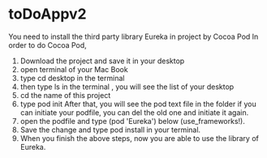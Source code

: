 # toDoAppv2

You need to install the third party library Eureka in project by Cocoa Pod
In order to do Cocoa Pod,
1. Download the project and save it in your desktop
2. open terminal of your Mac Book
3. type cd desktop in the terminal
4. then type ls in the terminal , you will see the list of your desktop
5. cd the name of this project
6. type pod init  After that, you will see the pod text file in the folder
if you can initiate your podfile, you can del the old one and initiate it again.
7. open the podfile and type (pod 'Eureka') below (use_frameworks!). 
8. Save the change and type pod install in your terminal. 
9. When you finish the above steps, now you are able to use the library of Eureka. 
